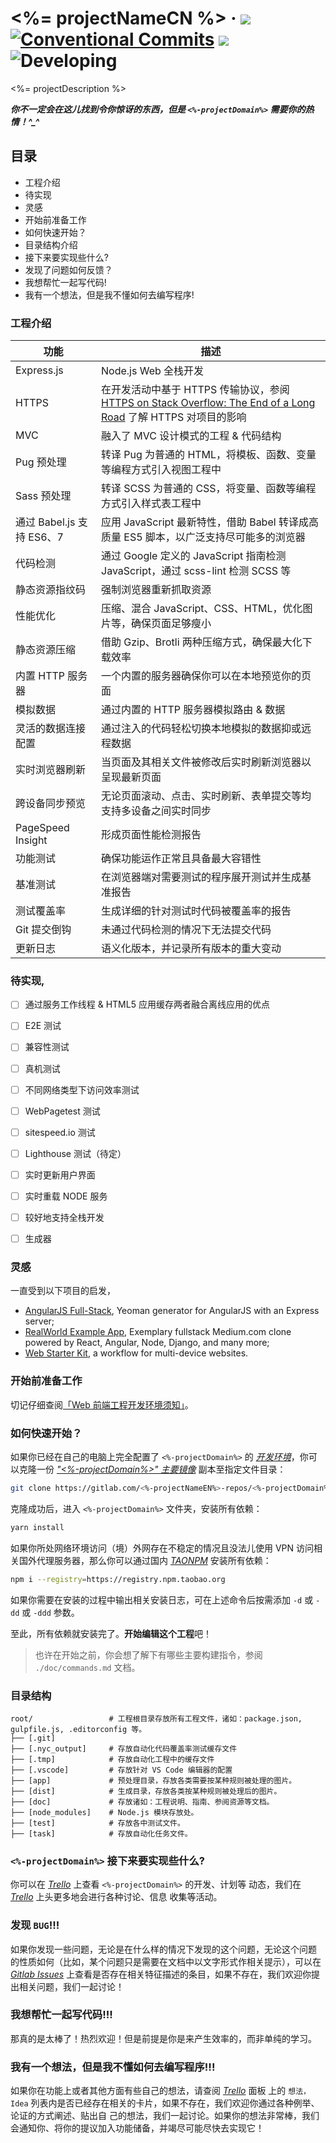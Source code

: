 # <%= projectNameCN %> &middot; [![](https://i.github-camo.com/4e28b9f959b945ab207f9d727d5390f17fe7d3d2/68747470733a2f2f696d672e736869656c64732e696f2f62616467652f576f726b666c6f772d676974666c6f772d2d6272616e6368696e672d2d6d6f64656c2d3831413143312e737667)](http://nvie.com/posts/a-successful-git-branching-model) [![Conventional Commits](https://img.shields.io/badge/Conventional%20Commits-1.0.0-yellow.svg)](https://conventionalcommits.org) [![](https://img.shields.io/badge/status-is%20developing-green.svg?style=flat)](#plugin) ![Developing](https://img.shields.io/badge/status-is%20developing-green.svg?style=flat)

<%= projectDescription %>

***你不一定会在这儿找到令你惊讶的东西，但是 `<%-projectDomain%>` 需要你的热情！^_^***



## 目录

- 工程介绍
- 待实现
- 灵感
- 开始前准备工作
- 如何快速开始？
- 目录结构介绍
- 接下来要实现些什么?
- 发现了问题如何反馈？
- 我想帮忙一起写代码!
- 我有一个想法，但是我不懂如何去编写程序!



### 工程介绍

| 功能 | 描述 |
|------|------|
| Express.js | Node.js Web 全栈开发 |
| HTTPS | 在开发活动中基于 HTTPS 传输协议，参阅 [HTTPS on Stack Overflow: The End of a Long Road](https://nickcraver.com/blog/2017/05/22/https-on-stack-overflow/) 了解 HTTPS 对项目的影响 |
| MVC | 融入了 MVC 设计模式的工程 & 代码结构 |
| Pug 预处理 | 转译 Pug 为普通的 HTML，将模板、函数、变量等编程方式引入视图工程中 |
| Sass 预处理 | 转译 SCSS 为普通的 CSS，将变量、函数等编程方式引入样式表工程中 |
| 通过 Babel.js 支持 ES6、7 | 应用 JavaScript 最新特性，借助 Babel 转译成高质量 ES5 脚本，以广泛支持尽可能多的浏览器 |
| 代码检测 | 通过 Google 定义的 JavaScript 指南检测 JavaScript，通过 scss-lint 检测 SCSS 等 |
| 静态资源指纹码 | 强制浏览器重新抓取资源 |
| 性能优化 | 压缩、混合 JavaScript、CSS、HTML，优化图片等，确保页面足够瘦小 |
| 静态资源压缩 | 借助 Gzip、Brotli 两种压缩方式，确保最大化下载效率 |
| 内置 HTTP 服务器 | 一个内置的服务器确保你可以在本地预览你的页面 |
| 模拟数据 | 通过内置的 HTTP 服务器模拟路由 & 数据 |
| 灵活的数据连接配置 | 通过注入的代码轻松切换本地模拟的数据抑或远程数据 |
| 实时浏览器刷新 | 当页面及其相关文件被修改后实时刷新浏览器以呈现最新页面 |
| 跨设备同步预览 | 无论页面滚动、点击、实时刷新、表单提交等均支持多设备之间实时同步 |
| PageSpeed Insight | 形成页面性能检测报告 |
| 功能测试 | 确保功能运作正常且具备最大容错性 |
| 基准测试 | 在浏览器端对需要测试的程序展开测试并生成基准报告 |
| 测试覆盖率 | 生成详细的针对测试时代码被覆盖率的报告 |
| Git 提交倒钩 | 未通过代码检测的情况下无法提交代码 |
| 更新日志 | 语义化版本，并记录所有版本的重大变动 |



### 待实现,

- [ ] 通过服务工作线程 & HTML5 应用缓存两者融合离线应用的优点
- [ ] E2E 测试
- [ ] 兼容性测试
- [ ] 真机测试
- [ ] 不同网络类型下访问效率测试
- [ ] WebPagetest 测试
- [ ] sitespeed.io 测试
- [ ] Lighthouse 测试（待定）
- [ ] 实时更新用户界面
- [ ] 实时重载 NODE 服务
- [ ] 较好地支持全栈开发
- [ ] 生成器



### 灵感

一直受到以下项目的启发，

+ [AngularJS Full-Stack](https://github.com/angular-fullstack), Yeoman generator for AngularJS with an Express server;
+ [RealWorld Example App](https://github.com/gothinkster/realworld), Exemplary fullstack Medium.com clone powered by React, Angular, Node, Django, and many more;
+ [Web Starter Kit](https://github.com/google/web-starter-kit), a workflow for multi-device websites.



### 开始前准备工作

切记仔细查阅[「Web 前端工程开发环境须知」](https://shimo.im/doc/911wq57rFPUEnnic/)。



### 如何快速开始？

如果你已经在自己的电脑上完全配置了 `<%-projectDomain%>` 的 [*开发环境*](https://shimo.im/doc/911wq57rFPUEnnic/ '点击 · Click')，你可以克隆一份 [*"<%-projectDomain%>" 主要镜像*](https://gitlab.com/<%-projectNameEN%>-repos/<%-projectDomain%> '点击 · Click') 副本至指定文件目录：

```bash
git clone https://gitlab.com/<%-projectNameEN%>-repos/<%-projectDomain%>.git
```

克隆成功后，进入 `<%-projectDomain%>` 文件夹，安装所有依赖：

```bash
yarn install
```

如果你所处网络环境访问（境）外网存在不稳定的情况且没法儿使用 VPN 访问相关国外代理服务器，那么你可以通过国内 [*TAONPM*](http://npm.taobao.org/ '点击 · Click') 安装所有依赖：

```bash
npm i --registry=https://registry.npm.taobao.org
```

如果你需要在安装的过程中输出相关安装日志，可在上述命令后按需添加 `-d` 或 `-dd` 或 `-ddd` 参数。

至此，所有依赖就安装完了。**开始编辑这个工程**吧！

> 也许在开始之前，你会想了解下有哪些主要构建指令，参阅 `./doc/commands.md` 文档。



### 目录结构

```
root/                 # 工程根目录存放所有工程文件，诸如：package.json, gulpfile.js, .editorconfig 等。
├── [.git]
├── [.nyc_output]     # 存放自动化代码覆盖率测试缓存文件
├── [.tmp]            # 存放自动化工程中的缓存文件
├── [.vscode]         # 存放针对 VS Code 编辑器的配置
├── [app]             # 预处理目录，存放各类需要按某种规则被处理的图片。
├── [dist]            # 生成目录，存放各类按某种规则被处理后的图片。
├── [doc]             # 存放诸如：工程说明、指南、参阅资源等文档。
├── [node_modules]    # Node.js 模块存放处。
├── [test]            # 存放各中测试文件。
├── [task]            # 存放自动化任务文件。
```


### `<%-projectDomain%>` 接下来要实现些什么?

你可以在 [*Trello*](https://trello.com/b/K9JicM3n '点击 · Click') 上查看 `<%-projectDomain%>` 的开发、计划等
动态，我们在 [*Trello*](https://trello.com/b/K9JicM3n '点击 · Click') 上头更多地会进行各种讨论、信息
收集等活动。

### 发现 `BUG`!!!

如果你发现一些问题，无论是在什么样的情况下发现的这个问题，无论这个问题
的性质如何（比如，某个问题只是需要在文档中以文字形式作相关提示），可以在
[*Gitlab Issues*](https://gitlab.com/<%-projectNameEN%>-repos/<%-projectDomain%>/issues '点击 · Click') 上查看是否存在相关特征描述的条目，如果不存在，我们欢迎你提出相关问题，我们一起讨论！

### 我想帮忙一起写代码!!!

那真的是太棒了！热烈欢迎！但是前提是你是来产生效率的，而非单纯的学习。

### 我有一个想法，但是我不懂如何去编写程序!!!

如果你在功能上或者其他方面有些自己的想法，请查阅
[*Trello*](https://trello.com/b/DSpV62Nl '点击 · Click') 面板
上的 `想法，Idea` 列表内是否已经存在相关的卡片，如果不存在，我们欢迎你通过各种例举、论证的方式阐述、贴出自
己的想法，我们一起讨论。如果你的想法非常棒，我们会通知你、将你的提议加入功能储备，并竭尽可能尽快去实现它！
